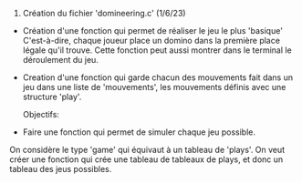 1. Création du fichier 'domineering.c' (1/6/23)
- Création d'une fonction qui permet de réaliser le jeu le plus 'basique'
  C'est-à-dire, chaque joueur place un domino dans la première place légale qu'il trouve.
  Cette fonction peut aussi montrer dans le terminal le déroulement du jeu.
  
- Creation d'une fonction qui garde chacun des mouvements fait dans un jeu dans une liste de
  'mouvements', les mouvements définis avec une structure 'play'.

  Objectifs:
- Faire une fonction qui permet de simuler chaque jeu possible.

On considère le type 'game' qui équivaut à un tableau de 'plays'.
On veut créer une fonction qui crée une tableau de tableaux de plays, et donc un tableau des jeus possibles.
